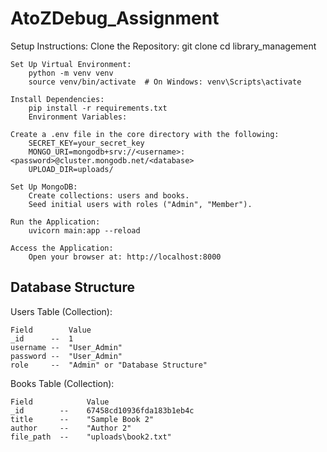 # AtoZDebug_Assignment

Setup Instructions:
	Clone the Repository:
		git clone <repository-url>
		cd library_management

	Set Up Virtual Environment:
		python -m venv venv
		source venv/bin/activate  # On Windows: venv\Scripts\activate

	Install Dependencies:
		pip install -r requirements.txt
		Environment Variables:

	Create a .env file in the core directory with the following:
		SECRET_KEY=your_secret_key
		MONGO_URI=mongodb+srv://<username>:<password>@cluster.mongodb.net/<database>
		UPLOAD_DIR=uploads/

	Set Up MongoDB:
		Create collections: users and books.
		Seed initial users with roles ("Admin", "Member").

	Run the Application:
		uvicorn main:app --reload

	Access the Application:
		Open your browser at: http://localhost:8000

Database Structure
---------------------------------------------------------------------
Users Table (Collection):

	Field	     Value
	_id	     --  1
	username --  "User_Admin"
	password --  "User_Admin"
	role	 --  "Admin" or "Database Structure"


Books Table (Collection):

	Field	    	 Value
	_id	       --    67458cd10936fda183b1eb4c
	title	   --    "Sample Book 2"
	author	   --    "Author 2"
	file_path  --	 "uploads\book2.txt"
